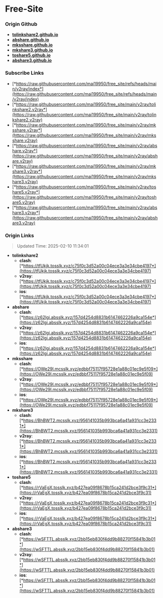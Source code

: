 # Free-Site

### Origin Github

- [**tolinkshare2.github.io**](https://github.com/tolinkshare2/tolinkshare2.github.io)
- [**abshare.github.io**](https://github.com/abshare/abshare.github.io)
- [**mksshare.github.io**](https://github.com/mksshare/mksshare.github.io)
- [**mkshare3.github.io**](https://github.com/mkshare3/mkshare3.github.io)
- [**toshare5.github.io**](https://github.com/toshare5/toshare5.github.io)
- [**abshare3.github.io**](https://github.com/abshare3/abshare3.github.io)

### Subscribe Links

- [*https://raw.githubusercontent.com/mai19950/free_site/refs/heads/main/v2ray/index*](https://raw.githubusercontent.com/mai19950/free_site/refs/heads/main/v2ray/index)
- [*https://raw.githubusercontent.com/mai19950/free_site/main/v2ray/tolinkshare2.v2ray*](https://raw.githubusercontent.com/mai19950/free_site/main/v2ray/tolinkshare2.v2ray)
- [*https://raw.githubusercontent.com/mai19950/free_site/main/v2ray/mksshare.v2ray*](https://raw.githubusercontent.com/mai19950/free_site/main/v2ray/mksshare.v2ray)
- [*https://raw.githubusercontent.com/mai19950/free_site/main/v2ray/abshare.v2ray*](https://raw.githubusercontent.com/mai19950/free_site/main/v2ray/abshare.v2ray)
- [*https://raw.githubusercontent.com/mai19950/free_site/main/v2ray/mkshare3.v2ray*](https://raw.githubusercontent.com/mai19950/free_site/main/v2ray/mkshare3.v2ray)
- [*https://raw.githubusercontent.com/mai19950/free_site/main/v2ray/toshare5.v2ray*](https://raw.githubusercontent.com/mai19950/free_site/main/v2ray/toshare5.v2ray)
- [*https://raw.githubusercontent.com/mai19950/free_site/main/v2ray/abshare3.v2ray*](https://raw.githubusercontent.com/mai19950/free_site/main/v2ray/abshare3.v2ray)

### Origin Links

> Updated Time: 2025-02-10 11:34:01

- **tolinkshare2**
  - **clash**: [*https://tfUkjk.tosslk.xyz/c75f0c3d52a00c04ece3a3e34cbe4197*](https://tfUkjk.tosslk.xyz/c75f0c3d52a00c04ece3a3e34cbe4197)
  - **v2ray**: [*https://tfUkjk.tosslk.xyz/c75f0c3d52a00c04ece3a3e34cbe4197*](https://tfUkjk.tosslk.xyz/c75f0c3d52a00c04ece3a3e34cbe4197)
  - **ios**: [*https://tfUkjk.tosslk.xyz/c75f0c3d52a00c04ece3a3e34cbe4197*](https://tfUkjk.tosslk.xyz/c75f0c3d52a00c04ece3a3e34cbe4197)
- **abshare**
  - **clash**: [*https://z62lgi.absslk.xyz/157d4254d8831b6147462226a9ca154e*](https://z62lgi.absslk.xyz/157d4254d8831b6147462226a9ca154e)
  - **v2ray**: [*https://z62lgi.absslk.xyz/157d4254d8831b6147462226a9ca154e*](https://z62lgi.absslk.xyz/157d4254d8831b6147462226a9ca154e)
  - **ios**: [*https://z62lgi.absslk.xyz/157d4254d8831b6147462226a9ca154e*](https://z62lgi.absslk.xyz/157d4254d8831b6147462226a9ca154e)
- **mksshare**
  - **clash**: [*https://OWe29l.mcsslk.xyz/edbbf75117f95728e1a88c01ec9e5f09*](https://OWe29l.mcsslk.xyz/edbbf75117f95728e1a88c01ec9e5f09)
  - **v2ray**: [*https://OWe29l.mcsslk.xyz/edbbf75117f95728e1a88c01ec9e5f09*](https://OWe29l.mcsslk.xyz/edbbf75117f95728e1a88c01ec9e5f09)
  - **ios**: [*https://OWe29l.mcsslk.xyz/edbbf75117f95728e1a88c01ec9e5f09*](https://OWe29l.mcsslk.xyz/edbbf75117f95728e1a88c01ec9e5f09)
- **mkshare3**
  - **clash**: [*https://BhBWT2.mcsslk.xyz/956141035b993bca6a41a931cc3e2331*](https://BhBWT2.mcsslk.xyz/956141035b993bca6a41a931cc3e2331)
  - **v2ray**: [*https://BhBWT2.mcsslk.xyz/956141035b993bca6a41a931cc3e2331*](https://BhBWT2.mcsslk.xyz/956141035b993bca6a41a931cc3e2331)
  - **ios**: [*https://BhBWT2.mcsslk.xyz/956141035b993bca6a41a931cc3e2331*](https://BhBWT2.mcsslk.xyz/956141035b993bca6a41a931cc3e2331)
- **toshare5**
  - **clash**: [*https://rVaEgX.tosslk.xyz/b427ea09f8678b15ca241d2bce3f9c31*](https://rVaEgX.tosslk.xyz/b427ea09f8678b15ca241d2bce3f9c31)
  - **v2ray**: [*https://rVaEgX.tosslk.xyz/b427ea09f8678b15ca241d2bce3f9c31*](https://rVaEgX.tosslk.xyz/b427ea09f8678b15ca241d2bce3f9c31)
  - **ios**: [*https://rVaEgX.tosslk.xyz/b427ea09f8678b15ca241d2bce3f9c31*](https://rVaEgX.tosslk.xyz/b427ea09f8678b15ca241d2bce3f9c31)
- **abshare3**
  - **clash**: [*https://wSFTTL.absslk.xyz/2bb15eb830f4dd9b88270f15841b3b01*](https://wSFTTL.absslk.xyz/2bb15eb830f4dd9b88270f15841b3b01)
  - **v2ray**: [*https://wSFTTL.absslk.xyz/2bb15eb830f4dd9b88270f15841b3b01*](https://wSFTTL.absslk.xyz/2bb15eb830f4dd9b88270f15841b3b01)
  - **ios**: [*https://wSFTTL.absslk.xyz/2bb15eb830f4dd9b88270f15841b3b01*](https://wSFTTL.absslk.xyz/2bb15eb830f4dd9b88270f15841b3b01)

